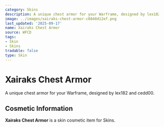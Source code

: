 ```yaml
---
category: Skins
description: A unique chest armor for your Warframe, designed by lex182 and cedd00.
image: ../images/xairaks-chest-armor-c0840d12ef.png
last_updated: '2025-09-17'
name: Xairaks Chest Armor
source: WFCD
tags:
- Skin
- Skins
tradable: false
type: Skin
---
```


# Xairaks Chest Armor

A unique chest armor for your Warframe, designed by lex182 and cedd00.

## Cosmetic Information

**Xairaks Chest Armor** is a skin cosmetic item for Skins.

